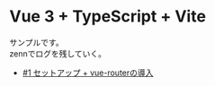 # Vue 3 + TypeScript + Vite

サンプルです。  
zennでログを残していく。

* [#1 セットアップ + vue-routerの導入](https://zenn.dev/satjopg/scraps/86cde0f7b5883f)
